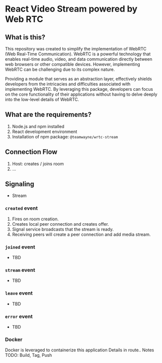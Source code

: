# React Video Stream powered by Web RTC

## What is this?

This repository was created to simplify the implementation of WebRTC (Web Real-Time Communication). WebRTC is a powerful technology that enables real-time audio, video, and data communication directly between web browsers or other compatible devices. However, implementing WebRTC can be challenging due to its complex nature.

Providing a module that serves as an abstraction layer, effectively shields developers from the intricacies and difficulties associated with implementing WebRTC. By leveraging this package, developers can focus on the core functionality of their applications without having to delve deeply into the low-level details of WebRTC.

## What are the requirements?

1. Node.js and npm installed
2. React development environment
3. Installation of npm package: `@teamwayne/wrtc-stream`

## Connection Flow

1. Host: creates / joins room
2. ...

## Signaling

- Stream

### `created` event

1. Fires on room creation.
2. Creates local peer connection and creates offer.
3. Signal service broadcasts that the stream is ready.
4. Receiving peers will create a peer connection and add media stream.

### `joined` event

- TBD

### `stream` event

- TBD

### `leave` event

- TBD

### `error` event

- TBD

### Docker

Docker is leveraged to containerize this application
Details in route..
Notes TODO: Build, Tag, Push